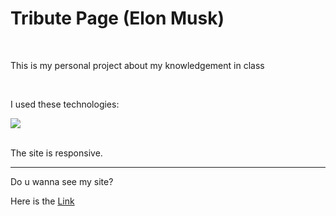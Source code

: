 <h1>Tribute Page (Elon Musk)</h1><br>
<p>This is my personal project about my knowledgement in class</p><br>

<p>I used these technologies:</p>

<div>
    <img src="https://skillicons.dev/icons?i=html,css">
</div><br>

<p>The site is responsive.</p>
<hr>
<p>Do u wanna see my site?</p>
<p>Here is the <a href="https://rhoanbarioni.github.io/tribute_page/" target="_blank">Link</a></p>

